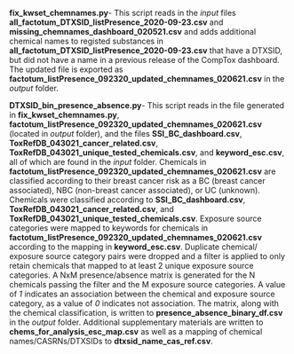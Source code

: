 
**fix_kwset_chemnames.py**- This script reads in the *input* files **all_factotum_DTXSID_listPresence_2020-09-23.csv** and **missing_chemnames_dashboard_020521.csv** and adds additional chemical names to registed substances in **all_factotum_DTXSID_listPresence_2020-09-23.csv** that have a DTXSID, but did not have a name in a previous release of the CompTox dashboard. The updated file is exported as **factotum_listPresence_092320_updated_chemnames_020621.csv** in the *output* folder.

**DTXSID_bin_presence_absence.py**- This script reads in the file generated in **fix_kwset_chemnames.py**, **factotum_listPresence_092320_updated_chemnames_020621.csv** (located in *output* folder), and the files **SSI_BC_dashboard.csv**, **ToxRefDB_043021_cancer_related.csv**, **ToxRefDB_043021_unique_tested_chemicals.csv**, and **keyword_esc.csv**, all of which are found in the *input* folder. Chemicals in **factotum_listPresence_092320_updated_chemnames_020621.csv** are classified according to their breast cancer risk as a BC (breast cancer associated), NBC (non-breast cancer associated), or UC (unknown). Chemicals were classified according to **SSI_BC_dashboard.csv**, **ToxRefDB_043021_cancer_related.csv**, and **ToxRefDB_043021_unique_tested_chemicals.csv**. Exposure source categories were mapped to keywords for chemicals in **factotum_listPresence_092320_updated_chemnames_020621.csv** according to the mapping in **keyword_esc.csv**. Duplicate chemical/ exposure source category pairs were dropped and a filter is applied to only retain chemicals that mapped to at least 2 unique exposure source categories. A NxM presence/absence matrix is generated for the N chemicals passing the filter and the M exposure source categories. A value of *1* indicates an association between the chemical and exposure source category, as a value of *0* indicates not association. The matrix, along with the chemical classification, is written to **presence_absence_binary_df.csv** in the *output* folder. Additional supplementary materials are written to **chems_for_analysis_esc_map.csv** as well as a mapping of chemical names/CASRNs/DTXSIDs to **dtxsid_name_cas_ref.csv**. 
